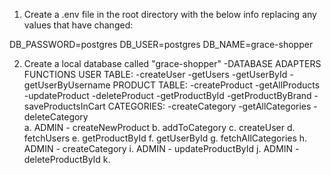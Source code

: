 1. Create a .env file in the root directory with the below info replacing any values that have changed:

DB_PASSWORD=postgres
DB_USER=postgres
DB_NAME=grace-shopper

2. Create a local database called "grace-shopper"
    -DATABASE ADAPTERS FUNCTIONS 
            USER TABLE: 
                -createUser
                -getUsers
                -getUserById
                -getUserByUsername
            PRODUCT TABLE:
                -createProduct
                -getAllProducts
                -updateProduct
                -deleteProduct
                -getProductById
                -getProductByBrand
                -saveProductsInCart
            CATEGORIES:
                -createCategory
                -getAllCategories
                -deleteCategory        
        a. ADMIN - createNewProduct
        b. addToCategory
        c. createUser
        d. fetchUsers
        e. getProductById
        f. getUserById
        g. fetchAllCategories
        h. ADMIN - createCategory
        i. ADMIN - updateProductById
        j. ADMIN - deleteProductById
        k. 

